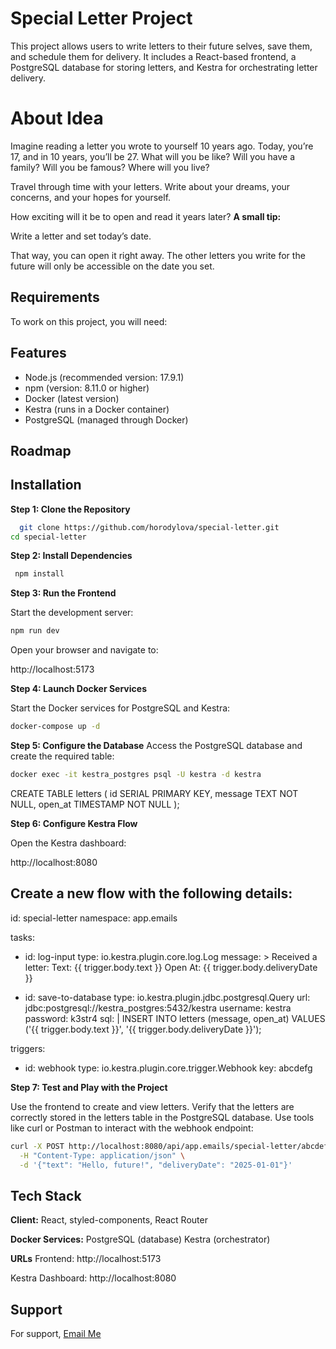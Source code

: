 
# Special Letter Project

This project allows users to write letters to their future selves, save them, and schedule them for delivery. It includes a React-based frontend, a PostgreSQL database for storing letters, and Kestra for orchestrating letter delivery.

# About Idea

Imagine reading a letter you wrote to yourself 10 years ago. Today, you’re 17, and in 10 years, you’ll be 27. What will you be like? 
Will you have a family? 
Will you be famous? 
Where will you live? 

Travel through time with your letters. Write about your dreams, your concerns, and your hopes for yourself.

How exciting will it be to open and read it years later?
**A small tip:**

Write a letter and set today’s date. 

That way, you can open it right away. The other letters you write for the future will only be accessible on the date you set.


## Requirements

To work on this project, you will need:
## Features

- Node.js (recommended version: 17.9.1)
- npm (version: 8.11.0 or higher)
- Docker (latest version)
- Kestra (runs in a Docker container)
- PostgreSQL (managed through Docker)

## Roadmap

 


## Installation

**Step 1: Clone the Repository**

```bash
  git clone https://github.com/horodylova/special-letter.git
cd special-letter
```

**Step 2: Install Dependencies**

```bash
 npm install
```

**Step 3: Run the Frontend**

Start the development server:

``` bash 
npm run dev
```

Open your browser and navigate to:

http://localhost:5173

**Step 4: Launch Docker Services**

Start the Docker services for PostgreSQL and Kestra:

```bash 
docker-compose up -d
```
**Step 5: Configure the Database**
Access the PostgreSQL database and create the required table:

```bash 
docker exec -it kestra_postgres psql -U kestra -d kestra
```

CREATE TABLE letters (
  id SERIAL PRIMARY KEY,
  message TEXT NOT NULL,
  open_at TIMESTAMP NOT NULL
);

**Step 6: Configure Kestra Flow**

Open the Kestra dashboard:
 
http://localhost:8080


## Create a new flow with the following details:

 id: special-letter
namespace: app.emails

tasks:
  - id: log-input
    type: io.kestra.plugin.core.log.Log
    message: >
      Received a letter:
      Text: {{ trigger.body.text }}
      Open At: {{ trigger.body.deliveryDate }}

  - id: save-to-database
    type: io.kestra.plugin.jdbc.postgresql.Query
    url: jdbc:postgresql://kestra_postgres:5432/kestra
    username: kestra
    password: k3str4
    sql: |
      INSERT INTO letters (message, open_at) VALUES ('{{ trigger.body.text }}', '{{ trigger.body.deliveryDate }}');

triggers:
  - id: webhook
    type: io.kestra.plugin.core.trigger.Webhook
    key: abcdefg

**Step 7: Test and Play with the Project**

Use the frontend to create and view letters.
Verify that the letters are correctly stored in the letters table in the PostgreSQL database.
Use tools like curl or Postman to interact with the webhook endpoint:
 
```bash 
curl -X POST http://localhost:8080/api/app.emails/special-letter/abcdefg \
  -H "Content-Type: application/json" \
  -d '{"text": "Hello, future!", "deliveryDate": "2025-01-01"}'
```

## Tech Stack

**Client:** React, styled-components, React Router

**Docker
Services:** PostgreSQL (database)
Kestra (orchestrator)

**URLs**
Frontend: http://localhost:5173

Kestra Dashboard: http://localhost:8080
## Support

For support, [Email Me](mailto:horodylova.sv@gmail.com)


